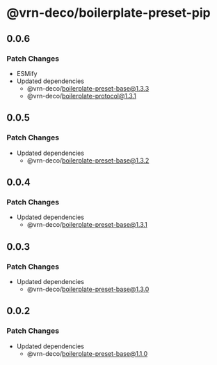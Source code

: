 # @vrn-deco/boilerplate-preset-pip

## 0.0.6

### Patch Changes

- ESMify
- Updated dependencies
  - @vrn-deco/boilerplate-preset-base@1.3.3
  - @vrn-deco/boilerplate-protocol@1.3.1

## 0.0.5

### Patch Changes

- Updated dependencies
  - @vrn-deco/boilerplate-preset-base@1.3.2

## 0.0.4

### Patch Changes

- Updated dependencies
  - @vrn-deco/boilerplate-preset-base@1.3.1

## 0.0.3

### Patch Changes

- Updated dependencies
  - @vrn-deco/boilerplate-preset-base@1.3.0

## 0.0.2

### Patch Changes

- Updated dependencies
  - @vrn-deco/boilerplate-preset-base@1.1.0
